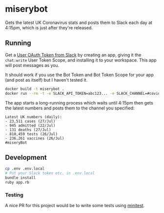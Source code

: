 # miserybot

Gets the latest UK Coronavirus stats and posts them to Slack each day at 4:15pm, which is just after they're released.

## Running

Get a [User OAuth Token from Slack](https://api.slack.com/apps) by creating an app, giving it the `chat:write` User Token Scope, and installing it to your workspace. This app will post messages as you.

It should work if you use the Bot Token and Bot Token Scope for your app (and post as itself) but I haven't tested it.

```sh
docker build -t miserybot .
docker run --rm -t -e SLACK_API_TOKEN=abc123... -e SLACK_CHANNEL=#covid-updates miserybot
```

The app starts a long-running process which waits until 4:15pm then gets the latest numbers and posts them to the channel you specified:

```
Latest UK numbers (daily):
- 23,511 cases (27/Jul)
- 945 admitted (22/Jul)
- 131 deaths (27/Jul)
- 810,459 tests (26/Jul)
- 236,261 vaccines (26/Jul)
#miseryBot
```

## Development

```sh
cp .env .env.local
# Put your Slack token etc. in .env.local
bundle install
ruby app.rb
```

### Testing

A nice PR for this project would be to write some tests using [minitest](https://github.com/seattlerb/minitest).

